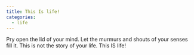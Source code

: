```yaml
---
title: This Is life!
categories:
  - life
---
```


Pry open the lid of your mind.
Let the murmurs and shouts of your senses fill it.
This is not the story of your life.
This IS life!
